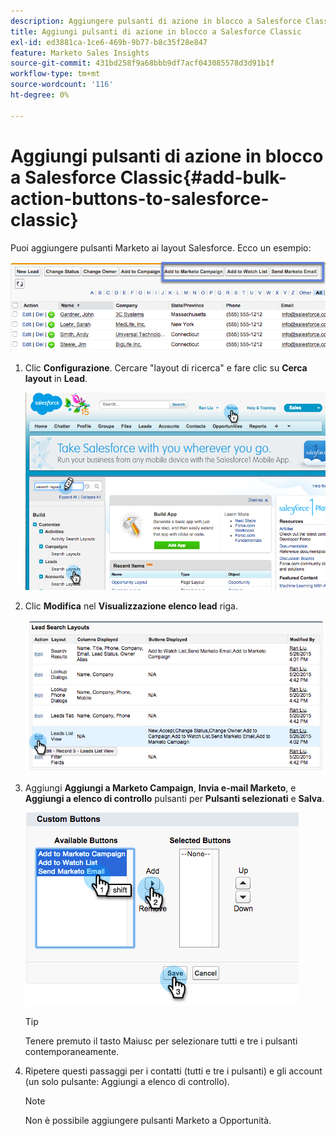 ```yaml
---
description: Aggiungere pulsanti di azione in blocco a Salesforce Classic - Documentazione di Marketo - Documentazione del prodotto
title: Aggiungi pulsanti di azione in blocco a Salesforce Classic
exl-id: ed3881ca-1ce6-469b-9b77-b8c35f28e847
feature: Marketo Sales Insights
source-git-commit: 431bd258f9a68bbb9df7acf043085578d3d91b1f
workflow-type: tm+mt
source-wordcount: '116'
ht-degree: 0%

---
```


# Aggiungi pulsanti di azione in blocco a Salesforce Classic{#add-bulk-action-buttons-to-salesforce-classic}

Puoi aggiungere pulsanti Marketo ai layout Salesforce. Ecco un esempio:

![](assets/add-bulk-action-buttons-to-salesforce-classic-1.png)

1. Clic **Configurazione**. Cercare &quot;layout di ricerca&quot; e fare clic su **Cerca layout** in **Lead**.

   ![](assets/add-bulk-action-buttons-to-salesforce-classic-2.png)

1. Clic **Modifica** nel **Visualizzazione elenco lead** riga.

   ![](assets/add-bulk-action-buttons-to-salesforce-classic-3.png)

1. Aggiungi **Aggiungi a Marketo Campaign**, **Invia e-mail Marketo**, e **Aggiungi a elenco di controllo** pulsanti per **Pulsanti selezionati** e **Salva**.

   ![](assets/add-bulk-action-buttons-to-salesforce-classic-4.png)

   >[!TIP]
   >
   >Tenere premuto il tasto Maiusc per selezionare tutti e tre i pulsanti contemporaneamente.

1. Ripetere questi passaggi per i contatti (tutti e tre i pulsanti) e gli account (un solo pulsante: Aggiungi a elenco di controllo).

   >[!NOTE]
   >
   >Non è possibile aggiungere pulsanti Marketo a Opportunità.
